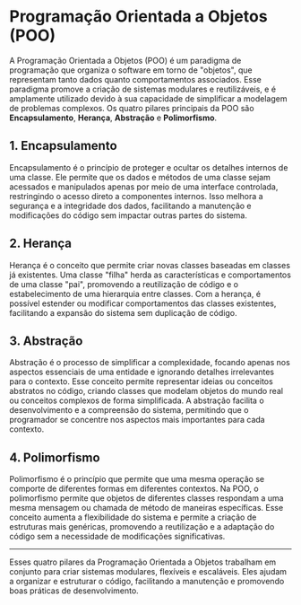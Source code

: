 # Programação Orientada a Objetos (POO)

A Programação Orientada a Objetos (POO) é um paradigma de programação que organiza o software em torno de "objetos", que representam tanto dados quanto comportamentos associados. Esse paradigma promove a criação de sistemas modulares e reutilizáveis, e é amplamente utilizado devido à sua capacidade de simplificar a modelagem de problemas complexos. Os quatro pilares principais da POO são **Encapsulamento**, **Herança**, **Abstração** e **Polimorfismo**. 

## 1. Encapsulamento

Encapsulamento é o princípio de proteger e ocultar os detalhes internos de uma classe. Ele permite que os dados e métodos de uma classe sejam acessados e manipulados apenas por meio de uma interface controlada, restringindo o acesso direto a componentes internos. Isso melhora a segurança e a integridade dos dados, facilitando a manutenção e modificações do código sem impactar outras partes do sistema.

## 2. Herança

Herança é o conceito que permite criar novas classes baseadas em classes já existentes. Uma classe "filha" herda as características e comportamentos de uma classe "pai", promovendo a reutilização de código e o estabelecimento de uma hierarquia entre classes. Com a herança, é possível estender ou modificar comportamentos das classes existentes, facilitando a expansão do sistema sem duplicação de código.

## 3. Abstração

Abstração é o processo de simplificar a complexidade, focando apenas nos aspectos essenciais de uma entidade e ignorando detalhes irrelevantes para o contexto. Esse conceito permite representar ideias ou conceitos abstratos no código, criando classes que modelam objetos do mundo real ou conceitos complexos de forma simplificada. A abstração facilita o desenvolvimento e a compreensão do sistema, permitindo que o programador se concentre nos aspectos mais importantes para cada contexto.

## 4. Polimorfismo

Polimorfismo é o princípio que permite que uma mesma operação se comporte de diferentes formas em diferentes contextos. Na POO, o polimorfismo permite que objetos de diferentes classes respondam a uma mesma mensagem ou chamada de método de maneiras específicas. Esse conceito aumenta a flexibilidade do sistema e permite a criação de estruturas mais genéricas, promovendo a reutilização e a adaptação do código sem a necessidade de modificações significativas.

---

Esses quatro pilares da Programação Orientada a Objetos trabalham em conjunto para criar sistemas modulares, flexíveis e escaláveis. Eles ajudam a organizar e estruturar o código, facilitando a manutenção e promovendo boas práticas de desenvolvimento.

